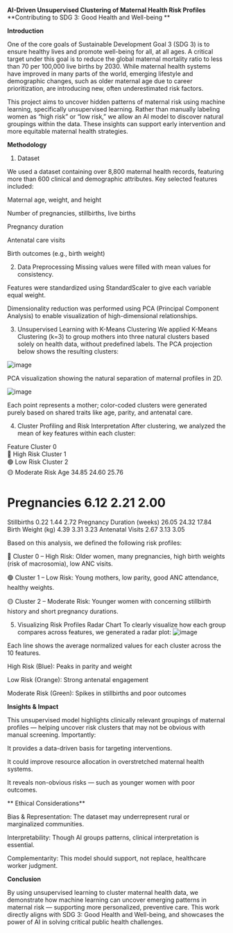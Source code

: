 **AI-Driven Unsupervised Clustering of Maternal Health Risk Profiles**
**Contributing to SDG 3: Good Health and Well-being
**

**Introduction**

One of the core goals of Sustainable Development Goal 3 (SDG 3) is to ensure healthy lives and promote well-being for all, at all ages. A critical target under this goal is to reduce the global maternal mortality ratio to less than 70 per 100,000 live births by 2030. While maternal health systems have improved in many parts of the world, emerging lifestyle and demographic changes, such as older maternal age due to career prioritization, are introducing new, often underestimated risk factors.

This project aims to uncover hidden patterns of maternal risk using machine learning, specifically unsupervised learning. Rather than manually labeling women as “high risk” or “low risk,” we allow an AI model to discover natural groupings within the data. These insights can support early intervention and more equitable maternal health strategies.

**Methodology**
 1. Dataset
    
We used a dataset containing over 8,800 maternal health records, featuring more than 600 clinical and demographic attributes. Key selected features included:

Maternal age, weight, and height

Number of pregnancies, stillbirths, live births

Pregnancy duration

Antenatal care visits

Birth outcomes (e.g., birth weight)

 2. Data Preprocessing
Missing values were filled with mean values for consistency.

Features were standardized using StandardScaler to give each variable equal weight.

Dimensionality reduction was performed using PCA (Principal Component Analysis) to enable visualization of high-dimensional relationships.

3. Unsupervised Learning with K-Means Clustering
We applied K-Means Clustering (k=3) to group mothers into three natural clusters based solely on health data, without predefined labels. The PCA projection below shows the resulting clusters:

![image](https://github.com/user-attachments/assets/0eb52ce9-6152-4f3d-a582-311509908d4e)

PCA visualization showing the natural separation of maternal profiles in 2D.

![image](https://github.com/user-attachments/assets/8177688d-4f01-4dfc-8227-1e4ac97b4015)

Each point represents a mother; color-coded clusters were generated purely based on shared traits like age, parity, and antenatal care.

 4. Cluster Profiling and Risk Interpretation
After clustering, we analyzed the mean of key features within each cluster:

Feature	Cluster 0<br>🔴 High Risk	Cluster 1<br>🟢 Low Risk	Cluster 2<br>🟡 Moderate Risk
Age	34.85	24.60	25.76
# Pregnancies	6.12	2.21	2.00
Stillbirths	0.22	1.44	2.72
Pregnancy Duration (weeks)	26.05	24.32	17.84
Birth Weight (kg)	4.39	3.31	3.23
Antenatal Visits	2.67	3.13	3.05

Based on this analysis, we defined the following risk profiles:

🔴 Cluster 0 – High Risk: Older women, many pregnancies, high birth weights (risk of macrosomia), low ANC visits.

🟢 Cluster 1 – Low Risk: Young mothers, low parity, good ANC attendance, healthy weights.

🟡 Cluster 2 – Moderate Risk: Younger women with concerning stillbirth history and short pregnancy durations.

 5. Visualizing Risk Profiles
 Radar Chart
To clearly visualize how each group compares across features, we generated a radar plot:
![image](https://github.com/user-attachments/assets/bf832f92-9981-4ce3-be43-da72f86f76df)


Each line shows the average normalized values for each cluster across the 10 features.

High Risk (Blue): Peaks in parity and weight

Low Risk (Orange): Strong antenatal engagement

Moderate Risk (Green): Spikes in stillbirths and poor outcomes

 **Insights & Impact**
 
This unsupervised model highlights clinically relevant groupings of maternal profiles — helping uncover risk clusters that may not be obvious with manual screening. Importantly:

It provides a data-driven basis for targeting interventions.

It could improve resource allocation in overstretched maternal health systems.

It reveals non-obvious risks — such as younger women with poor outcomes.

** Ethical Considerations**

Bias & Representation: The dataset may underrepresent rural or marginalized communities.

Interpretability: Though AI groups patterns, clinical interpretation is essential.

Complementarity: This model should support, not replace, healthcare worker judgment.

**Conclusion**

By using unsupervised learning to cluster maternal health data, we demonstrate how machine learning can uncover emerging patterns in maternal risk — supporting more personalized, preventive care. This work directly aligns with SDG 3: Good Health and Well-being, and showcases the power of AI in solving critical public health challenges.


